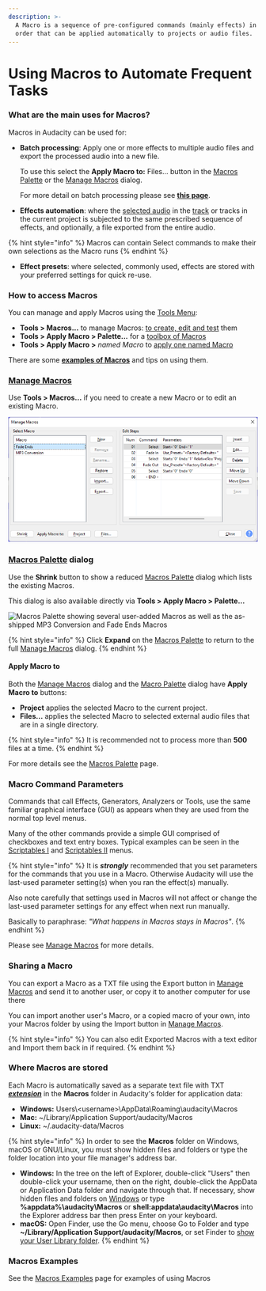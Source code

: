 ```yaml
---
description: >-
  A Macro is a sequence of pre-configured commands (mainly effects) in a set
  order that can be applied automatically to projects or audio files.
---
```


# Using Macros to Automate Frequent Tasks

### What are the main uses for Macros?

&#x20;Macros in Audacity can be used for:

*   **Batch processing**: Apply one or more effects to multiple audio files and export the processed audio into a new file.

    To use this select the **Apply Macro to:** Files... button in the [Macros Palette](../../audio-editing/splitting-a-recording-into-separate-tracks/macros-palette.md) or the [Manage Macros](../../audio-editing/splitting-a-recording-into-separate-tracks/manage-macros.md) dialog.

    For more detail on batch processing please see [**this page**](../../audio-editing/splitting-a-recording-into-separate-tracks/macros-palette.md#files...).
* **Effects automation**: where the [selected audio](https://manual.audacityteam.org/man/audacity\_selection.html) in the [track](https://manual.audacityteam.org/man/audio\_tracks.html) or tracks in the current project is subjected to the same prescribed sequence of effects, and optionally, a file exported from the entire audio.

{% hint style="info" %}
Macros can contain Select commands to make their own selections as the Macro runs
{% endhint %}

* **Effect presets**: where selected, commonly used, effects are stored with your preferred settings for quick re-use.

### How to access Macros

You can manage and apply Macros using the [Tools Menu](https://manual.audacityteam.org/man/tools\_menu.html):

* **Tools > Macros...** to manage Macros: [to create, edit and test](../../audio-editing/splitting-a-recording-into-separate-tracks/manage-macros.md) them
* **Tools > Apply Macro > Palette...** for a [toolbox of Macros](../../audio-editing/splitting-a-recording-into-separate-tracks/macros-palette.md)
* **Tools > Apply Macro >** _named Macro_ to [apply one named Macro](https://manual.audacityteam.org/man/tools\_menu\_apply\_macro.html)

There are some [**examples of Macros**](../../audio-editing/splitting-a-recording-into-separate-tracks/macros-examples.md) and tips on using them.

### [Manage Macros](../../audio-editing/splitting-a-recording-into-separate-tracks/manage-macros.md)

Use **Tools > Macros...** if you need to create a new Macro or to edit an existing Macro.

![The left side pane displays existing macros and the right pane list the steps for the selected macro](<../../.gitbook/assets/Manage Macros.png>)

### [Macros Palette](../../audio-editing/splitting-a-recording-into-separate-tracks/macros-palette.md) dialog

Use the **Shrink** button to show a reduced [Macros Palette](../../audio-editing/splitting-a-recording-into-separate-tracks/macros-palette.md) dialog which lists the existing Macros.

This dialog is also available directly via **Tools > Apply Macro > Palette...**

![Macros Palette showing several user-added Macros as well as the as-shipped MP3 Conversion and Fade Ends Macros](https://manual.audacityteam.org/m/images/2/20/macrospalette.png)

{% hint style="info" %}
Click **Expand** on the [Macros Palette](../../audio-editing/splitting-a-recording-into-separate-tracks/macros-palette.md) to return to the full [Manage Macros](../../audio-editing/splitting-a-recording-into-separate-tracks/manage-macros.md) dialog.
{% endhint %}

#### Apply Macro to

Both the [Manage Macros](../../audio-editing/splitting-a-recording-into-separate-tracks/manage-macros.md) dialog and the [Macro Palette](../../audio-editing/splitting-a-recording-into-separate-tracks/macros-palette.md) dialog have **Apply Macro to** buttons:

* **Project** applies the selected Macro to the current project.
* **Files...** applies the selected Macro to selected external audio files that are in a single directory.

{% hint style="info" %}
It is recommended not to process more than **500** files at a time.
{% endhint %}

For more details see the [Macros Palette](../../audio-editing/splitting-a-recording-into-separate-tracks/macros-palette.md) page.

### Macro Command Parameters

Commands that call Effects, Generators, Analyzers or Tools, use the same familiar graphical interface (GUI) as appears when they are used from the normal top level menus.

Many of the other commands provide a simple GUI comprised of checkboxes and text entry boxes. Typical examples can be seen in the [Scriptables I](https://manual.audacityteam.org/man/extra\_menu\_scriptables\_i.html) and [Scriptables II](https://manual.audacityteam.org/man/extra\_menu\_scriptables\_ii.html) menus.

{% hint style="info" %}
It is _**strongly**_ recommended that you set parameters for the commands that you use in a Macro.  Otherwise Audacity will use the last-used parameter setting(s) when you ran the effect(s) manually.

Also note carefully that settings used in Macros will not affect or change the last-used parameter settings for any effect when next run manually.

Basically to paraphrase: _"What happens in Macros stays in Macros"_.
{% endhint %}

Please see [Manage Macros](../../audio-editing/splitting-a-recording-into-separate-tracks/manage-macros.md) for more details.

### Sharing a Macro

You can export a Macro as a TXT file using the Export button in [Manage Macros](../../audio-editing/splitting-a-recording-into-separate-tracks/manage-macros.md) and send it to another user, or copy it to another computer for use there

You can import another user's Macro, or a copied macro of your own, into your Macros folder by using the Import button in [Manage Macros](../../audio-editing/splitting-a-recording-into-separate-tracks/manage-macros.md).

{% hint style="info" %}
You can also edit Exported Macros with a text editor and Import them back in if required.
{% endhint %}

### Where Macros are stored

Each Macro is automatically saved as a separate text file with TXT [_**extension**_](https://manual.audacityteam.org/man/glossary.html#extension) in the **Macros** folder in Audacity's folder for application data:

* **Windows:** Users\\\<username>\AppData\Roaming\audacity\Macros
* **Mac:** \~/Library/Application Support/audacity/Macros
* **Linux:** \~/.audacity-data/Macros

{% hint style="info" %}
In order to see the **Macros** folder on Windows, macOS or GNU/Linux, you must show hidden files and folders or type the folder location into your file manager's address bar.

* **Windows:** In the tree on the left of Explorer, double-click "Users" then double-click your username, then on the right, double-click the AppData or Application Data folder and navigate through that. If necessary, show hidden files and folders on [Windows](http://www.howtogeek.com/howto/windows-vista/show-hidden-files-and-folders-in-windows-vista/) or type **%appdata%\audacity\Macros** or **shell:appdata\audacity\Macros** into the Explorer address bar then press Enter on your keyboard.
* **macOS:** Open Finder, use the Go menu, choose Go to Folder and type **\~/Library/Application Support/audacity/Macros**, or set Finder to [show your User Library folder](http://osxdaily.com/2011/07/22/access-user-library-folder-in-os-x-lion/).
{% endhint %}

### Macros Examples

See the [Macros Examples](../../audio-editing/splitting-a-recording-into-separate-tracks/macros-examples.md) page for examples of using Macros
